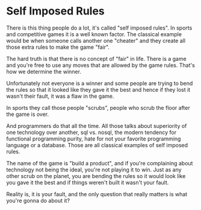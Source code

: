 # Self Imposed Rules

There is this thing people do a lot, it's called "self imposed rules". In sports and competitive games it is a well known factor. The classical example would be when someone calls another one "cheater" and they create all those extra rules to make the game "fair".

The hard truth is that there is no concept of "fair" in life. There is a game and you're free to use any moves that are allowed by the game rules. That's how we determine the winner.

Unfortunately not everyone is a winner and some people are trying to bend the rules so that it looked like they gave it the best and hence if they lost it wasn't their fault, it was a flaw in the game.

In sports they call those people "scrubs", people who scrub the floor after the game is over.

And programmers do that all the time. All those talks about superiority of one technology over another, sql vs. nosql, the modern tendency for functional programming purity, hate for not your favorite programming language or a database. Those are all classical examples of self imposed rules.

The name of the game is "build a product", and if you're complaining about technology not being the ideal, you're not playing it to win. Just as any other scrub on the planet, you are bending the rules so it would look like you gave it the best and if things weren't built it wasn't your fault.

Reality is, it is your fault, and the only question that really matters is what you're gonna do about it?